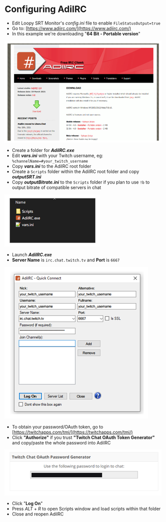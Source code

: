 Configuring AdiIRC
==================

- Edit Loopy SRT Monitor's _config.ini_ file to enable `FileStatusOutput=true`
- Go to: [https://www.adiirc.com/](https://www.adiirc.com/)
- In this example we're downloading "**64 Bit - Portable version**"

![guide_1](./guide_1.png)

- Create a folder for **_AdiIRC.exe_**
- Edit **_vars.ini_** with your Twitch username, eg: ```%channelName=#your_twitch_username```
- Copy **_vars.ini_** to the AdiIRC root folder
- Create a ```Scripts``` folder within the AdiIRC root folder and copy **_outputSRT.ini_**
- Copy **_outputBitrate.ini_** to the ```Scripts``` folder if you plan to use ```!b``` to output bitrate of compatible servers in chat

![guide_2](./guide_2.png)

- Launch **_AdiIRC.exe_**
- **Server Name** is ```irc.chat.twitch.tv``` and **Port** is ```6667```

![guide_3](./guide_3.png)

- To obtain your password/OAuth token, go to [https://twitchapps.com/tmi/](https://twitchapps.com/tmi/)
- Click **"Authorize"** if you trust **"Twitch Chat OAuth Token Generator"** and copy/paste the whole password into AdiIRC

![guide_4](./guide_4.png)

- Click "**Log On**"
- Press _ALT_ + _R_ to open Scripts window and load scripts within that folder
- Close and reopen AdiIRC
